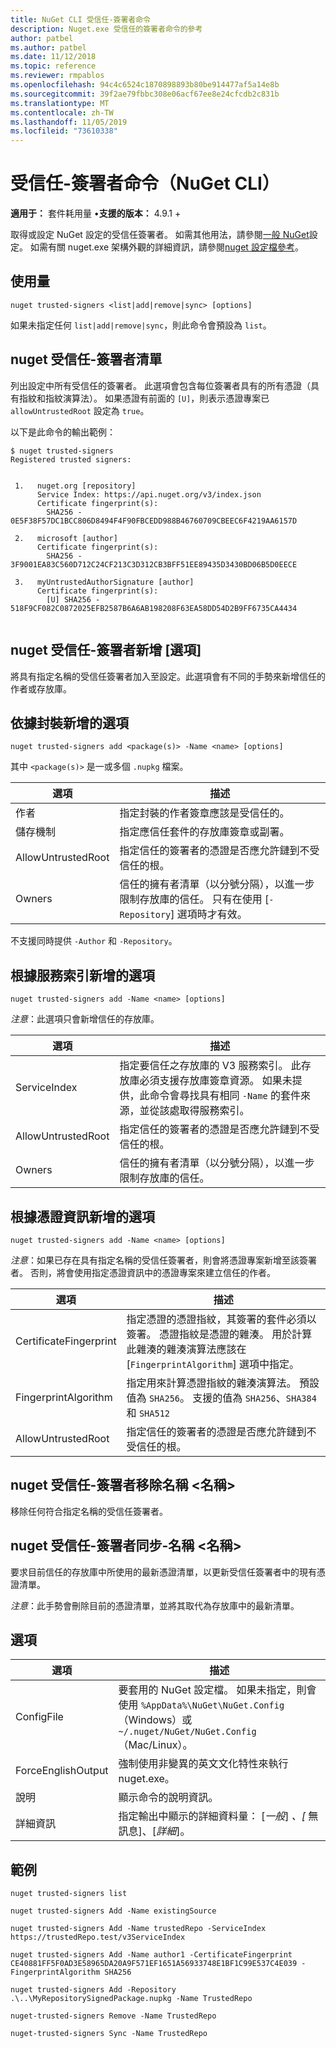 ```yaml
---
title: NuGet CLI 受信任-簽署者命令
description: Nuget.exe 受信任的簽署者命令的參考
author: patbel
ms.author: patbel
ms.date: 11/12/2018
ms.topic: reference
ms.reviewer: rmpablos
ms.openlocfilehash: 94c4c6524c1870898893b80be914477af5a14e8b
ms.sourcegitcommit: 39f2ae79fbbc308e06acf67ee8e24cfcdb2c831b
ms.translationtype: MT
ms.contentlocale: zh-TW
ms.lasthandoff: 11/05/2019
ms.locfileid: "73610338"
---
```

# <a name="trusted-signers-command-nuget-cli"></a>受信任-簽署者命令（NuGet CLI）

**適用于：** 套件耗用量 &bullet;**支援的版本：** 4.9.1 +

取得或設定 NuGet 設定的受信任簽署者。 如需其他用法，請參閱[一般 NuGet](../../consume-packages/configuring-nuget-behavior.md)設定。 如需有關 nuget.exe 架構外觀的詳細資訊，請參閱[nuget 設定檔參考](../nuget-config-file.md)。

## <a name="usage"></a>使用量

```cli
nuget trusted-signers <list|add|remove|sync> [options]
```

如果未指定任何 `list|add|remove|sync`，則此命令會預設為 `list`。

## <a name="nuget-trusted-signers-list"></a>nuget 受信任-簽署者清單

列出設定中所有受信任的簽署者。 此選項會包含每位簽署者具有的所有憑證（具有指紋和指紋演算法）。 如果憑證有前面的 `[U]`，則表示憑證專案已 `allowUntrustedRoot` 設定為 `true`。

以下是此命令的輸出範例：

```cli
$ nuget trusted-signers
Registered trusted signers:


 1.   nuget.org [repository]
      Service Index: https://api.nuget.org/v3/index.json
      Certificate fingerprint(s):
        SHA256 - 0E5F38F57DC1BCC806D8494F4F90FBCEDD988B46760709CBEEC6F4219AA6157D

 2.   microsoft [author]
      Certificate fingerprint(s):
        SHA256 - 3F9001EA83C560D712C24CF213C3D312CB3BFF51EE89435D3430BD06B5D0EECE

 3.   myUntrustedAuthorSignature [author]
      Certificate fingerprint(s):
        [U] SHA256 - 518F9CF082C0872025EFB2587B6A6AB198208F63EA58DD54D2B9FF6735CA4434
        
```

## <a name="nuget-trusted-signers-add-options"></a>nuget 受信任-簽署者新增 [選項]

將具有指定名稱的受信任簽署者加入至設定。此選項會有不同的手勢來新增信任的作者或存放庫。

## <a name="options-for-add-based-on-a-package"></a>依據封裝新增的選項

```cli
nuget trusted-signers add <package(s)> -Name <name> [options]
```

其中 `<package(s)>` 是一或多個 `.nupkg` 檔案。

| 選項 | 描述 |
| --- | --- |
| 作者 | 指定封裝的作者簽章應該是受信任的。 |
| 儲存機制 | 指定應信任套件的存放庫簽章或副署。 |
| AllowUntrustedRoot | 指定信任的簽署者的憑證是否應允許鏈到不受信任的根。 |
| Owners | 信任的擁有者清單（以分號分隔），以進一步限制存放庫的信任。 只有在使用 [`-Repository`] 選項時才有效。 |

不支援同時提供 `-Author` 和 `-Repository`。

## <a name="options-for-add-based-on-a-service-index"></a>根據服務索引新增的選項

```cli
nuget trusted-signers add -Name <name> [options]
```

_注意_：此選項只會新增信任的存放庫。 

| 選項 | 描述 |
| --- | --- |
| ServiceIndex | 指定要信任之存放庫的 V3 服務索引。 此存放庫必須支援存放庫簽章資源。 如果未提供，此命令會尋找具有相同 `-Name` 的套件來源，並從該處取得服務索引。 |
| AllowUntrustedRoot | 指定信任的簽署者的憑證是否應允許鏈到不受信任的根。 |
| Owners | 信任的擁有者清單（以分號分隔），以進一步限制存放庫的信任。 |

## <a name="options-for-add-based-on-the-certificate-information"></a>根據憑證資訊新增的選項

```cli
nuget trusted-signers add -Name <name> [options]
```

_注意_：如果已存在具有指定名稱的受信任簽署者，則會將憑證專案新增至該簽署者。 否則，將會使用指定憑證資訊中的憑證專案來建立信任的作者。

| 選項 | 描述 |
| --- | --- |
| CertificateFingerprint | 指定憑證的憑證指紋，其簽署的套件必須以簽署。 憑證指紋是憑證的雜湊。 用於計算此雜湊的雜湊演算法應該在 [`FingerprintAlgorithm`] 選項中指定。 |
| FingerprintAlgorithm | 指定用來計算憑證指紋的雜湊演算法。 預設值為 `SHA256`。 支援的值為 `SHA256`、`SHA384` 和 `SHA512` |
| AllowUntrustedRoot | 指定信任的簽署者的憑證是否應允許鏈到不受信任的根。 |

## <a name="nuget-trusted-signers-remove--name-name"></a>nuget 受信任-簽署者移除名稱 \<名稱\>

移除任何符合指定名稱的受信任簽署者。

## <a name="nuget-trusted-signers-sync--name-name"></a>nuget 受信任-簽署者同步-名稱 \<名稱\>

要求目前信任的存放庫中所使用的最新憑證清單，以更新受信任簽署者中的現有憑證清單。

_注意_：此手勢會刪除目前的憑證清單，並將其取代為存放庫中的最新清單。

## <a name="options"></a>選項

| 選項 | 描述 |
| --- | --- |
| ConfigFile | 要套用的 NuGet 設定檔。 如果未指定，則會使用 `%AppData%\NuGet\NuGet.Config` （Windows）或 `~/.nuget/NuGet/NuGet.Config` （Mac/Linux）。|
| ForceEnglishOutput | 強制使用非變異的英文文化特性來執行 nuget.exe。 |
| 說明 | 顯示命令的說明資訊。 |
| 詳細資訊 | 指定輸出中顯示的詳細資料量： [*一般*] *、[* 無訊息]、[*詳細*]。 |

## <a name="examples"></a>範例

```cli
nuget trusted-signers list

nuget trusted-signers Add -Name existingSource

nuget trusted-signers Add -Name trustedRepo -ServiceIndex https://trustedRepo.test/v3ServiceIndex

nuget trusted-signers Add -Name author1 -CertificateFingerprint CE40881FF5F0AD3E58965DA20A9F571EF1651A56933748E1BF1C99E537C4E039 -FingerprintAlgorithm SHA256

nuget trusted-signers Add -Repository .\..\MyRepositorySignedPackage.nupkg -Name TrustedRepo

nuget-trusted-signers Remove -Name TrustedRepo

nuget-trusted-signers Sync -Name TrustedRepo
```

